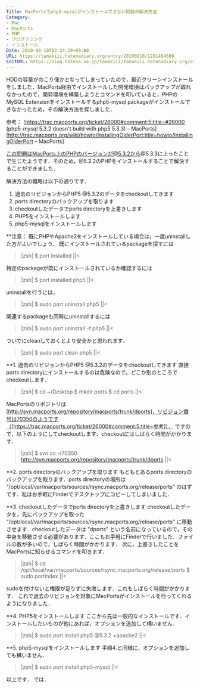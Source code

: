 ```yaml
---
Title: MacPortsでphp5-mysqlがインストールできない問題の解決方法
Category:
- Mac
- MacPorts
- PHP
- プログラミング
- インストール
Date: 2010-08-10T03:24:29+09:00
URL: https://tamakiii.hatenadiary.org/entry/20100810/1281464669
EditURL: https://blog.hatena.ne.jp/tamakiii/tamakiii.hatenadiary.org/atom/entry/17680117127139076257
---
```


HDDの容量がのこり僅かとなってしまっていたので，最近クリーンインストールをしました．MacPorts経由でインストールした開発環境はバックアップが取れなかったので，開発環境を構築しようとコマンドを叩いていると，PHPのMySQL Extensionをインストールするphp5-mysql packageがインストールできなかったため，その解決方法を探しました．


参考：
[https://trac.macports.org/ticket/26000#comment:5:title=#26000 (php5-mysql 5.3.2 doesn't build with php5 5.3.3) &#8211; MacPorts]
[http://trac.macports.org/wiki/howto/InstallingOlderPort:title=howto/InstallingOlderPort &#8211; MacPorts]


この問題はMacPorts上のPHPのバージョンが@5.3.2から@5.3.3に上ったことで生じたようです．そのため，@5.3.2のPHPをインストールすることで解決することができました．


解決方法の概略は以下の通りです．
1. 過去のリビジョンからPHP5 @5.3.2のデータをcheckoutしてきます
2. ports directoryのバックアップを取ります
3. checkoutしたデータでports directoryを上書きします
4. PHP5をインストールします
5. php5-mysqlをインストールします


**注意：
既にPHPやApache2をインストールしている場合は，一度uninstallした方がよいでしょう．
既にインストールされているpackageを探すには
>|zsh|
$ port installed
||<

特定のpackageが既にインストールされているか確認するには
>|zsh|
$ port installed php5
||<

uninstallを行うには，
>|zsh|
$ sudo port uninstall php5
||<

関連するpackageも同時にuninstallするには
>|zsh|
$ sudo port uninstall -f php5
||<

ついでにcleanしておくとより安全かと思われます．
>|zsh|
$ sudo port clean php5
||<



**1. 過去のリビジョンからPHP5 @5.3.2のデータをcheckoutしてきます
直接ports directoryにインストールするのは危険なので，どこか別のところでcheckoutします．

>|zsh|
$ cd ~/Desktop
$ mkdir ports
$ cd ports
||<


MacPortsのリポジトリは[http://svn.macports.org/repository/macports/trunk/dports]，リビジョン番号は70350のようです（[https://trac.macports.org/ticket/26000#comment:5:title=参考]）．
ですので，以下のようにしてcheckoutします．checkoutにはしばらく時間がかかります．

>|zsh|
$ svn co -r70350  http://svn.macports.org/repository/macports/trunk/dports
||<



**2. ports directoryのバックアップを取ります
もともとあるports directoryのバックアップを取ります．ports directoryの場所は "/opt/local/var/macports/sources/rsync.macports.org/release/ports" のはずです．私はお手軽にFinderでデスクトップにコピーしてしまいました．


**3. checkoutしたデータでports directoryを上書きします
checkoutしたデータを，先にバックアップを取った "/opt/local/var/macports/sources/rsync.macports.org/release/ports" に移動させます．checkoutしたデータは "dports" という名前になっているので，その中身を移動させる必要があります．ここもお手軽にFinderで行いました．ファイルの数が多いので，しばらく時間がかかります．
次に，上書きしたことをMacPortsに知らせるコマンドを叩きます．

>|zsh|
$ cd /opt/local/var/macports/sources/rsync.macports.org/release/ports
$ sudo portindex
||<

sudoを付けないと権限が足りずに失敗します．これもしばらく時間がかかります．
これで過去のリビジョンを対象にMacPortsがインストールを行ってくれるようになりました．


**4. PHP5をインストールします
ここから先は一般的なインストールです．インストールしたいものが他にあれば，オプションを追加して構いません．

>|zsh|
$ sudo port install php5 @5.3.2 +apache2
||<


**5. php5-mysqlをインストールします
手順4.と同様に，オプションを追加しても構いません．

>|zsh|
$ sudo port install php5-mysql
||<



以上です．
では．
